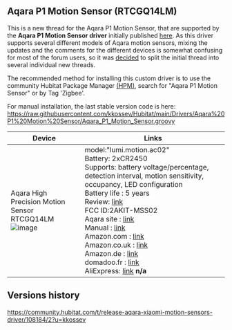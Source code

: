 ## Aqara P1 Motion Sensor (RTCGQ14LM)

This is a new thread for the Aqara P1 Motion Sensor, that are supported by the **Aqara P1 Motion Sensor driver** initially published [here](https://community.hubitat.com/t/aqara-fp1-and-p1-motion-sensors/92987/63?u=kkossev). As this driver supports several different models of Aqara motion sensors, mixing the updates and the comments for the different devices is somewhat confusing for most of the forum users, so it was [decided](https://community.hubitat.com/t/aqara-fp1-and-p1-motion-sensors/92987/304?u=kkossev) to split the initial thread into several individual new threads.

The recommended method for installing this custom driver is to use the community Hubitat Package Manager [(HPM)](https://community.hubitat.com/t/release-hubitat-package-manager-hubitatcommunity/94471), search for "Aqara P1 Motion Sensor" or by Tag 'Zigbee'.

For manual installation, the last stable version code is here: https://raw.githubusercontent.com/kkossev/Hubitat/main/Drivers/Aqara%20P1%20Motion%20Sensor/Aqara_P1_Motion_Sensor.groovy 


|  Device |  Links |
|---|---|
| Aqara High Precision Motion Sensor RTCGQ14LM<br> ![image](https://user-images.githubusercontent.com/6189950/209312656-e6a931a1-d75e-48b7-992a-c8f17ae5c81b.png) | model:"lumi.motion.ac02" <br>Battery: 2xCR2450 <br>Supports: battery voltage/percentage, detection interval, motion sensitivity, occupancy, LED configuration <br>Battery life : 5 years<br>Review: [link](https://myhomekithome.com/the-aqara-p1-motion-sensor-is-almostperfect/)<br> FCC ID:2AKIT-MSS02<br> Aqara site : [link](https://www.aqara.com/en/product/motion-sensor-p1) <br> Manual : [link](https://www.aqara.com/remote-files/https://cdn.aqara.com/cdn/website/mainland/static/docs/Motion-Sensor-P1_User-Manual.pdf) <br>Amazon.com : [link](https://www.amazon.com/dp/B09YVDBTMS) <br>Amazon.co.uk : [link](https://www.amazon.co.uk/dp/B09QKVMMTB)<br>Amazon.de : [link](https://www.amazon.de/-/en/AQARA-HUB-Adjustable-Detection-Automations-Compatible/dp/B09QKVMMTB)<br>domadoo.fr : [link](https://www.domadoo.fr/en/peripheriques/6138-aqara-zigbee-30-aqara-motion-sensor-p1-ms-s02-6970504215979.html?domid=14) <br> AliExpress: [link](https://www.aliexpress.com/item/1005004388243744.html) <b>n/a</b>|  [//]: <>(https://zigbee.blakadder.com/Aqara_RTCGQ14LM.html))


## Versions history
https://community.hubitat.com/t/release-aqara-xiaomi-motion-sensors-driver/108184/2?u=kkossev
